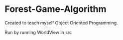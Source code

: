 # Forest-Game-Algorithm

Created to teach myself Object Oriented Programming.

Run by running WorldView in src
